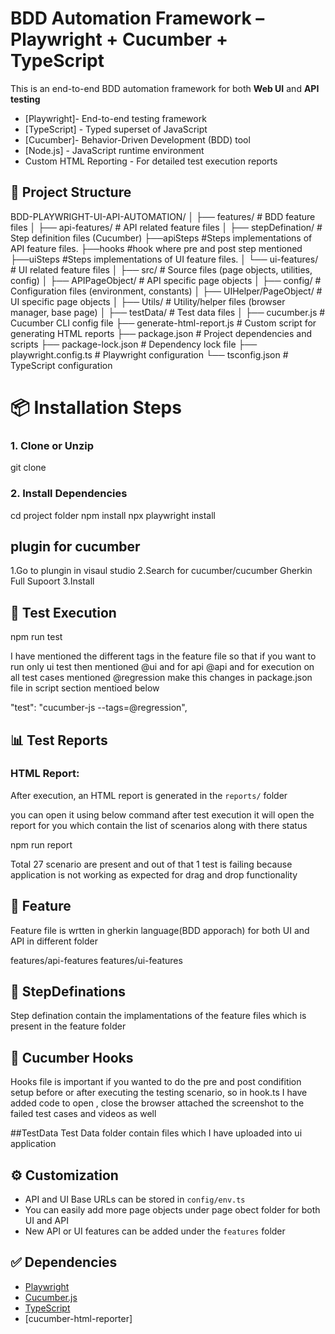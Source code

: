 # BDD Automation Framework – Playwright + Cucumber + TypeScript

This is an end-to-end BDD automation framework for both **Web UI** and **API testing**
- [Playwright]- End-to-end testing framework
- [TypeScript] - Typed superset of JavaScript
- [Cucumber]- Behavior-Driven Development (BDD) tool
- [Node.js] - JavaScript runtime environment
- Custom HTML Reporting - For detailed test execution reports

## 📂 Project Structure

BDD-PLAYWRIGHT-UI-API-AUTOMATION/
│
├── features/ # BDD feature files
│ ├── api-features/ # API related feature files
│ ├── stepDefination/ # Step definition files (Cucumber)
        ├──apiSteps  #Steps implementations of API feature files.
        ├──hooks  #hook where pre and post step mentioned
        ├──uiSteps  #Steps implementations of UI feature files.
│ └── ui-features/ # UI related feature files
│
├── src/ # Source files (page objects, utilities, config)
│ ├── APIPageObject/ # API specific page objects
│ ├── config/ # Configuration files (environment, constants)
│ ├── UIHelper/PageObject/ # UI specific page objects
│ ├── Utils/ # Utility/helper files (browser manager, base page)
│
├── testData/ # Test data files
│
├── cucumber.js # Cucumber CLI config file
├── generate-html-report.js # Custom script for generating HTML reports
├── package.json # Project dependencies and scripts
├── package-lock.json # Dependency lock file
├── playwright.config.ts # Playwright configuration
└── tsconfig.json # TypeScript configuration

# 📦 Installation Steps
### 1. Clone or Unzip
git clone <repo-url>

### 2. Install Dependencies
cd project folder
npm install
npx playwright install

## plugin for cucumber 
1.Go to plungin in visaul studio
2.Search for cucumber/cucumber Gherkin Full Supoort
3.Install


## 🧪 Test Execution

npm run test

I have mentioned the different tags in the feature file so that if you want to run only 
ui test then mentioned @ui and for api @api and for execution on all test cases mentioned @regression
make this changes in package.json file in script section mentioed below

 "test": "cucumber-js --tags=@regression",

 ## 📊 Test Reports

### HTML Report:
After execution, an HTML report is generated in the `reports/` folder

you can open it using below command after test execution it will open the report for you which contain the list of scenarios along with there status

npm run report 

Total 27 scenario are present and out of that 1 test is failing because application is not working as expected for drag and drop functionality



## 🧪 Feature
 Feature file is wrtten in gherkin language(BDD apporach) for both UI and API in different folder 

 features/api-features
 features/ui-features


 ## 🧪 StepDefinations
 Step defination contain the implamentations of the feature files which is present in the feature folder

 ## 🧠 Cucumber Hooks

 Hooks file is important if you wanted to do the pre and post condifition setup before or after executing the testing scenario, so in hook.ts I have added code to open , close the browser attached the screenshot to the failed test cases and videos as well

 ##TestData
 Test Data folder contain files which I have uploaded into ui application 

 
## ⚙️ Customization

- API  and UI Base URLs can be stored in `config/env.ts`
- You can easily add more page objects under page obect folder for both UI and API
- New API or UI features can be added under the `features` folder


## ✅ Dependencies

- [Playwright](https://playwright.dev/)
- [Cucumber.js](https://github.com/cucumber/cucumber-js)
- [TypeScript](https://www.typescriptlang.org/)
- [cucumber-html-reporter]
